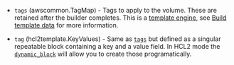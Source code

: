 <!-- Code generated from the comments of the BlockDevice struct in builder/amazon/ebsvolume/block_device.go; DO NOT EDIT MANUALLY -->

-   `tags` (awscommon.TagMap) - Tags to apply to the volume. These are retained after the builder
    completes. This is a [template engine](/docs/templates/engine.html), see
    [Build template data](#build-template-data) for more information.
    
-   `tag` (hcl2template.KeyValues) - Same as [`tags`](#tags) but defined as a singular repeatable block
    containing a key and a value field. In HCL2 mode the
    [`dynamic_block`](https://packer.io/docs/configuration/from-1.5/expressions.html#dynamic-blocks)
    will allow you to create those programatically.
    